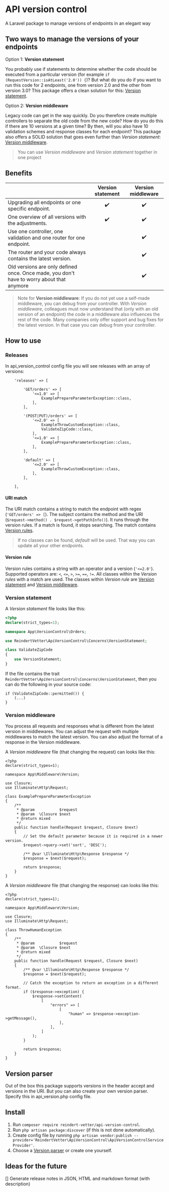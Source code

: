 # API version control
A Laravel package to manage versions of endpoints in an elegant way

## Two ways to manage the versions of your endpoints
Option 1: **Version statement**

You probably use if statements to determine whether the code should be executed from a particular version (for example `if (RequestVersion::isAtLeast('2.0')) {`)? But what do you do if you want to run this code for 2 endpoints, one from version 2.0 and the other from version 3.0? This package offers a clean solution for this: [Version statement](#version-statement).

Option 2: **Version middleware**

 Legacy code can get in the way quickly. Do you therefore create multiple controllers to separate the old code from the new code? How do you do this if there are 10 versions at a given time? By then, will you also have 10 validation schemes and response classes for each endpoint? This package also offers a SOLID solution that goes even further than *Version statement*: [Version middleware](#version-middleware).
> You can use *Version middleware* and *Version statement* together in one project

## Benefits

|    | Version statement   |      Version middleware      |
|----|:----------:|:-------------:|
| Upgrading all endpoints or one specific endpoint. | ✔️ | ✔️ |
| One overview of all versions with the adjustments. | ✔️ | ✔️ |
| Use one controller, one validation and one router for one endpoint. |  | ✔️ |
| The router and your code always contains the latest version. | | ✔️ |
| Old versions are only defined once. Once made, you don't have to worry about that anymore | | ✔️ |
> Note for **Version middleware**: If you do not yet use a self-made middleware, you can debug from your controller. With *Version middleware*, colleagues must now understand that (only with an old version of an endpoint) the code in a middleware also influences the rest of the code. Many companies only offer support and bug fixes for the latest version. In that case you can debug from your controller.

## How to use
### Releases
In api_version_control config file you will see releases with an array of versions:
```
    'releases' => [

        'GET/orders' => [
            '<=1.0' => [
                ExamplePrepareParameterException::class,
            ],
        ],

        '(POST|PUT)/orders' => [
            '<=2.0' => [
                ExampleThrowCustomException::class,
                ValidateZipCode::class,
            ],
            '<=1.0' => [
                ExamplePrepareParameterException::class,
            ],
        ],

        'default' => [
            '<=2.0' => [
                ExampleThrowCustomException::class,
            ],
        ],

    ],
```
#### URI match
The URI match contains a string to match the endpoint with regex (`'GET/orders' => [`). The subject contains the method and the URI (`$request->method() . $request->getPathInfo()`). It runs through the version rules. If a match is found, it stops searching.  The match contains [Version rules](#version_rules).
> If no classes can be found, *default* will be used. That way you can update all your other endpoints.

#### Version rule
Version rules contains a string with an operator and a version (`'<=2.0'`). Supported operators are: `<`, `<=`, `>`, `>=`, `==`, `!=`. All classes within the *Version rules* with a match are used. The classes within *Version rule* are [Version statement](#version-statement) and [Version middleware](#version-middleware).

### Version statement
A *Version statement* file looks like this:
```php
<?php
declare(strict_types=1);

namespace App\VersionControl\Orders;

use ReindertVetter\ApiVersionControl\Concerns\VersionStatement;

class ValidateZipCode
{
    use VersionStatement;
}
```
If the file contains the trait `ReindertVetter\ApiVersionControl\Concerns\VersionStatement`, then you can do the following in your source code:
```
if (ValidateZipCode::permitted()) {
    (...)
}
```

### Version middleware
You process all requests and responses what is different from the latest version in middlewares. You can adjust the request with multiple middlewares to match the latest version. You can also adjust the format of a response in the Version middleware.

A *Version middleware* file (that changing the request) can looks like this:
```
<?php
declare(strict_types=1);

namespace App\Middleware\Version;

use Closure;
use Illuminate\Http\Request;

class ExamplePrepareParameterException
{
    /**
     * @param           $request
     * @param  \Closure $next
     * @return mixed
     */
    public function handle(Request $request, Closure $next)
    {
        // Set the default parameter because it is required in a newer version.
        $request->query->set('sort', 'DESC');

        /** @var \Illuminate\Http\Response $response */
        $response = $next($request);

        return $response;
    }
}
```

A *Version middleware* file (that changing the response) can looks like this:
```
<?php
declare(strict_types=1);

namespace App\Middleware\Version;

use Closure;
use Illuminate\Http\Request;

class ThrowHumanException
{
    /**
     * @param           $request
     * @param  \Closure $next
     * @return mixed
     */
    public function handle(Request $request, Closure $next)
    {
        /** @var \Illuminate\Http\Response $response */
        $response = $next($request);

        // Catch the exception to return an exception in a different format.
        if ($response->exception) {
            $response->setContent(
                [
                    "errors" => [
                        [
                            "human" => $response->exception->getMessage(),
                        ],
                    ],
                ]
            );
        }

        return $response;
    }
}
```

## Version parser
Out of the box this package supports versions in the header accept and versions in the URI. But you can also create your own version parser. Specify this in api_version.php config file.

## Install
1. Run `composer require reindert-vetter/api-version-control`.
1. Run `php artisan package:discover` (if this is not done automatically).
1. Create config file by running `php artisan vendor:publish --provider='ReindertVetter\ApiVersionControl\ApiVersionControlServiceProvider'`.
1. Choose a [Version parser](#version-parser) or create one yourself.

## Ideas for the future
[] Generate release notes in JSON, HTML and markdown format (with description)
